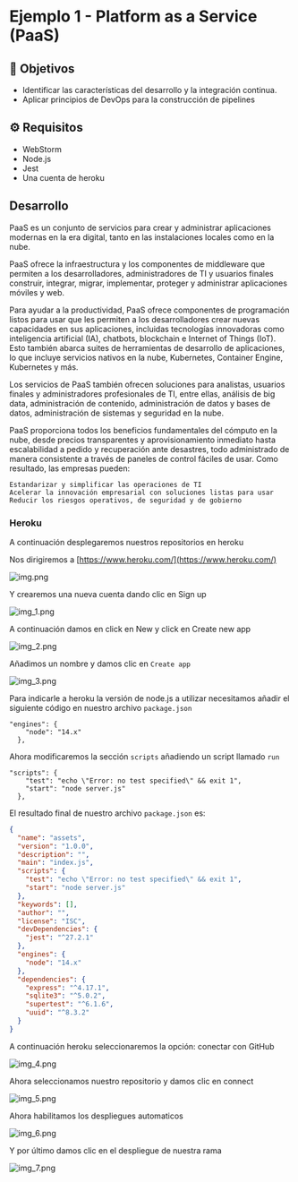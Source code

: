 # Ejemplo 1 - Platform as a Service (PaaS)

## :dart: Objetivos

- Identificar las características del desarrollo y la integración continua.
- Aplicar principios de DevOps para la construcción de pipelines

## ⚙ Requisitos

- WebStorm
- Node.js
- Jest
- Una cuenta de heroku

## Desarrollo

PaaS es un conjunto de servicios para crear y administrar aplicaciones modernas en la era digital, tanto en las
instalaciones locales como en la nube.

PaaS ofrece la infraestructura y los componentes de middleware que permiten a los desarrolladores, administradores de TI
y usuarios finales construir, integrar, migrar, implementar, proteger y administrar aplicaciones móviles y web.

Para ayudar a la productividad, PaaS ofrece componentes de programación listos para usar que les permiten a los
desarrolladores crear nuevas capacidades en sus aplicaciones, incluidas tecnologías innovadoras como inteligencia
artificial (IA), chatbots, blockchain e Internet of Things (IoT). Esto también abarca suites de herramientas de
desarrollo de aplicaciones, lo que incluye servicios nativos en la nube, Kubernetes, Container Engine, Kubernetes y más.

Los servicios de PaaS también ofrecen soluciones para analistas, usuarios finales y administradores profesionales de TI,
entre ellas, análisis de big data, administración de contenido, administración de datos y bases de datos, administración
de sistemas y seguridad en la nube.

PaaS proporciona todos los beneficios fundamentales del cómputo en la nube, desde precios transparentes y
aprovisionamiento inmediato hasta escalabilidad a pedido y recuperación ante desastres, todo administrado de manera
consistente a través de paneles de control fáciles de usar. Como resultado, las empresas pueden:

    Estandarizar y simplificar las operaciones de TI
    Acelerar la innovación empresarial con soluciones listas para usar
    Reducir los riesgos operativos, de seguridad y de gobierno

### Heroku

A continuación desplegaremos nuestros repositorios en heroku

Nos dirigiremos a [https://www.heroku.com/](https://www.heroku.com/)

![img.png](img.png)

Y crearemos una nueva cuenta dando clic en Sign up

![img_1.png](img_1.png)

A continuación damos en click en New y click en Create new app

![img_2.png](img_2.png)

Añadimos un nombre y damos clic en `Create app`

![img_3.png](img_3.png)

Para indicarle a heroku la versión de node.js a utilizar necesitamos añadir el siguiente código en nuestro
archivo `package.json`

```
"engines": {
    "node": "14.x"
  },
```

Ahora modificaremos la sección `scripts` añadiendo un script llamado `run`

```
"scripts": {
    "test": "echo \"Error: no test specified\" && exit 1",
    "start": "node server.js"
  },
```

El resultado final de nuestro archivo `package.json` es:

```json
{
  "name": "assets",
  "version": "1.0.0",
  "description": "",
  "main": "index.js",
  "scripts": {
    "test": "echo \"Error: no test specified\" && exit 1",
    "start": "node server.js"
  },
  "keywords": [],
  "author": "",
  "license": "ISC",
  "devDependencies": {
    "jest": "^27.2.1"
  },
  "engines": {
    "node": "14.x"
  },
  "dependencies": {
    "express": "^4.17.1",
    "sqlite3": "^5.0.2",
    "supertest": "^6.1.6",
    "uuid": "^8.3.2"
  }
}


```
A continuación heroku seleccionaremos la opción: conectar con GitHub

![img_4.png](img_4.png)

Ahora seleccionamos nuestro repositorio y damos clic en connect

![img_5.png](img_5.png)

Ahora habilitamos los despliegues automaticos 

![img_6.png](img_6.png)

Y por último damos clic en el despliegue de nuestra rama

![img_7.png](img_7.png)
